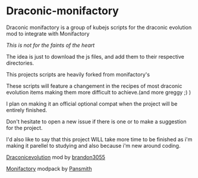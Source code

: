 # Draconic-monifactory
Draconic monifactory is a group of kubejs scripts for the draconic evolution mod to integrate with Monifactory

_This is not for the faints of the heart_


The idea is just to download the js files, and add them to their respective directories.

This projects scripts are heavily forked from monifactory's


These scripts will feature a changement in the recipes of most draconic evolution items making them more difficult to achieve.(and more greggy ;) )

I plan on making it an official optional compat when the project will be entirely finished.


Don't hesitate to open a new issue if there is one or to make a suggestion for the project.

I'd also like to say that this project WILL take more time to be finished as i'm making it
parellel to studying and also because i'm new around coding.

[Draconicevolution](https://github.com/Draconic-Inc/Draconic-Evolution) mod by [brandon3055](https://github.com/brandon3055)

[Monifactory](https://github.com/ThePansmith/Monifactory) modpack by [Pansmith](https://github.com/ThePansmith)
